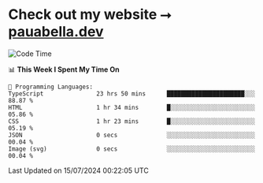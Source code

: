 # Check out my website ⭢ [pauabella.dev](https://pauabella.dev)

<!--START_SECTION:waka-->
![Code Time](http://img.shields.io/badge/Code%20Time-3%2C562%20hrs%202%20mins-blue)

📊 **This Week I Spent My Time On** 

```text
💬 Programming Languages: 
TypeScript               23 hrs 50 mins      ██████████████████████░░░   88.87 % 
HTML                     1 hr 34 mins        █░░░░░░░░░░░░░░░░░░░░░░░░   05.86 % 
CSS                      1 hr 23 mins        █░░░░░░░░░░░░░░░░░░░░░░░░   05.19 % 
JSON                     0 secs              ░░░░░░░░░░░░░░░░░░░░░░░░░   00.04 % 
Image (svg)              0 secs              ░░░░░░░░░░░░░░░░░░░░░░░░░   00.04 % 
```


 Last Updated on 15/07/2024 00:22:05 UTC
<!--END_SECTION:waka-->
